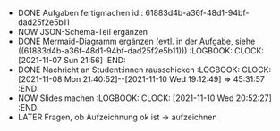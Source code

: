 - DONE Aufgaben fertigmachen
  id:: 61883d4b-a36f-48d1-94bf-dad25f2e5b11
- NOW JSON-Schema-Teil ergänzen
- DONE Mermaid-Diagramm ergänzen (evtl. in der Aufgabe, siehe ((61883d4b-a36f-48d1-94bf-dad25f2e5b11)))
  :LOGBOOK:
  CLOCK: [2021-11-07 Sun 21:56]
  :END:
- DONE Nachricht an Student:innen rausschicken
  :LOGBOOK:
  CLOCK: [2021-11-08 Mon 21:40:52]--[2021-11-10 Wed 19:12:49] =>  45:31:57
  :END:
- NOW Slides machen
  :LOGBOOK:
  CLOCK: [2021-11-10 Wed 20:52:27]
  :END:
- LATER Fragen, ob Aufzeichnung ok ist -> aufzeichnen